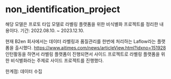 # non_identification_project

해당 모델은 프로토 타입 모델로 라벨링 플랫폼을 위한 비식별화 프로젝트를 정리한 내용이다. 
기간: 2022.08.10. ~ 2023.12.10. 

현재 B2en 회사에서는 데이터 라벨링과 품질관리를 한번에 처리하는 Laflow라는 플랫폼을 출시했다. 
https://www.aitimes.com/news/articleView.html?idxno=151928 
인턴활동을 하면서 라벨링 플랫폼이 진행되면서 사이드 프로젝트로 라벨링 플랫폼을 위한 비식별화라는 주제로 사이드 프로젝트를 진행했다.


한계점: 데이터 수집
